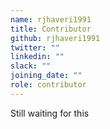 ```yaml
---
name: rjhaveri1991
title: Contributor
github: rjhaveri1991
twitter: ""
linkedin: ""
slack: ""
joining_date: ""
role: contributor
---
```


Still waiting for this
